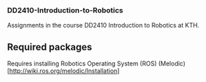 ### DD2410-Introduction-to-Robotics ###
Assignments in the course DD2410 Introduction to Robotics at KTH.

## Required packages ##
Requires installing Robotics Operating System (ROS) (Melodic)[http://wiki.ros.org/melodic/Installation]
